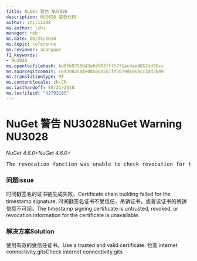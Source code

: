 ```yaml
---
title: NuGet 警告 NU3028
description: NU3028 警告代码
author: zhili1208
ms.author: lzhi
manager: rob
ms.date: 06/25/2018
ms.topic: reference
ms.reviewer: anangaur
f1_keywords:
- NU3028
ms.openlocfilehash: bd0fb9750043e6b903fff57f1ac4ae4857dd76cc
ms.sourcegitcommit: c643dd2c44e085601551ff7079d696bcc3ad2b49
ms.translationtype: MT
ms.contentlocale: zh-CN
ms.lasthandoff: 08/21/2018
ms.locfileid: "42793185"
---
```

# <a name="nuget-warning-nu3028"></a><span data-ttu-id="a1e7a-103">NuGet 警告 NU3028</span><span class="sxs-lookup"><span data-stu-id="a1e7a-103">NuGet Warning NU3028</span></span>

<span data-ttu-id="a1e7a-104">*NuGet 4.6.0+*</span><span class="sxs-lookup"><span data-stu-id="a1e7a-104">*NuGet 4.6.0+*</span></span>

<pre>The revocation function was unable to check revocation for the certificate.</pre>

### <a name="issue"></a><span data-ttu-id="a1e7a-105">问题</span><span class="sxs-lookup"><span data-stu-id="a1e7a-105">Issue</span></span>
<span data-ttu-id="a1e7a-106">时间戳签名的证书链生成失败。</span><span class="sxs-lookup"><span data-stu-id="a1e7a-106">Certificate chain building failed for the timestamp signature.</span></span> <span data-ttu-id="a1e7a-107">时间戳签名证书不受信任，吊销证书，或者该证书的吊销信息不可用。</span><span class="sxs-lookup"><span data-stu-id="a1e7a-107">The timestamp signing certificate is untrusted, revoked, or revocation information for the certificate is unavailable.</span></span>

### <a name="solution"></a><span data-ttu-id="a1e7a-108">解决方案</span><span class="sxs-lookup"><span data-stu-id="a1e7a-108">Solution</span></span>
<span data-ttu-id="a1e7a-109">使用有效的受信任证书。</span><span class="sxs-lookup"><span data-stu-id="a1e7a-109">Use a trusted and valid certificate.</span></span> <span data-ttu-id="a1e7a-110">检查 internet connectivity.gits</span><span class="sxs-lookup"><span data-stu-id="a1e7a-110">Check internet connectivity.gits</span></span>
